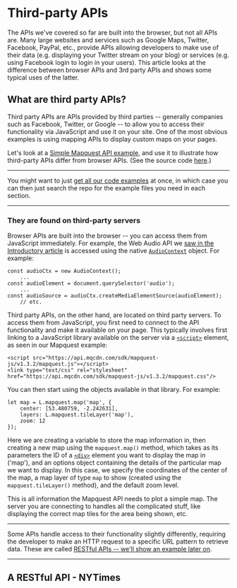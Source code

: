 # Third-party APIs

The APIs we've covered so far are built into the browser, but not all APIs are. Many large websites and services such as Google Maps, Twitter, Facebook, PayPal, etc., provide APIs allowing developers to make use of their data (e.g. displaying your Twitter stream on your blog) or services (e.g. using Facebook login to login in your users). This article looks at the difference between browser APIs and 3rd party APIs and shows some typical uses of the latter.

## What are third party APIs?

Third party APIs are APIs provided by third parties -- generally companies such as Facebook, Twitter, or Google -- to allow you to access their functionality via JavaScript and use it on your site. One of the most obvious examples is using mapping APIs to display custom maps on your pages.

Let's look at a [Simple Mapquest API example](https://mdn.github.io/learning-area/javascript/apis/third-party-apis/mapquest/), and use it to illustrate how third-party APIs differ from browser APIs. (See the source code [here](https://github.com/mdn/learning-area/blob/master/javascript/apis/third-party-apis/mapquest/index.html).)

<hr>

You might want to just [get all our code examples](https://developer.mozilla.org/en-US/docs/Learn#getting_our_code_examples) at once, in which case you can then just search the repo for the example files you need in each section.

<hr>

### They are found on third-party servers

Browser APIs are built into the browser -- you can access them from JavaScript immediately. For example, the Web Audio API we [saw in the Introductory article](https://github.com/AndrewSRea/My_Learning_Port/tree/main/JavaScript/Client-side_Web_APIs/Intro_Web_APIs#how-do-apis-work) is accessed using the native [`AudioContext`](https://developer.mozilla.org/en-US/docs/Web/API/AudioContext) object. For example:
```
const audioCtx = new AudioContext();
    ...
const audioElement = document.querySelector('audio');
    ...
const audioSource = audioCtx.createMediaElementSource(audioElement);
    // etc.
```
Third party APIs, on the other hand, are located on third party servers. To access them from JavaScript, you first need to connect to the API functionality and make it available on your page. This typically involves first linking to a JavaScript library available on the server via a [`<script>`](https://developer.mozilla.org/en-US/docs/Web/HTML/Element/script) element, as seen in our Mapquest example:
```
<script src="https://api.mqcdn.com/sdk/mapquest-js/v1.3.2/mapquest.js"></script>
<link type="text/css" rel="stylesheet" href="https://api.mqcdn.com/sdk/mapquest-js/v1.3.2/mapquest.css"/>
```
You can then start using the objects available in that library. For example:
```
let map = L.mapquest.map('map', {
    center: [53.480759, -2.242631],
    layers: L.mapquest.tileLayer('map'),
    zoom: 12
});
```
Here we are creating a variable to store the map information in, then creating a new map using the `mapquest.map()` method, which takes as its parameters the ID of a [`<div>`](https://developer.mozilla.org/en-US/docs/Web/HTML/Element/div) element you want to display the map in ('map'), and an options object containing the details of the particular map we want to display. In this case, we specify the coordinates of the center of the map, a map layer of type `map` to show (created using the `mapquest.tileLayer()` method), and the default zoom level.

This is all information the Mapquest API needs to plot a simple map. The server you are connecting to handles all the complicated stuff, like displaying the correct map tiles for the area being shown, etc.

<hr>

Some APIs handle access to their functionality slightly differently, requiring the developer to make an HTTP request to a specific URL pattern to retrieve data. These are called [RESTful APIs -- we'll show an example later on]().

<hr>



## A RESTful API - NYTimes
